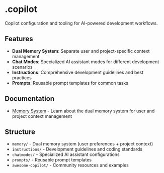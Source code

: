 # .copilot

Copilot configuration and tooling for AI-powered development workflows.

## Features

- **Dual Memory System**: Separate user and project-specific context management
- **Chat Modes**: Specialized AI assistant modes for different development scenarios
- **Instructions**: Comprehensive development guidelines and best practices
- **Prompts**: Reusable prompt templates for common tasks

## Documentation

- [Memory System](./memory/README.md) - Learn about the dual memory system for user and project context management

## Structure

- `memory/` - Dual memory system (user preferences + project context)
- `instructions/` - Development guidelines and coding standards
- `chatmodes/` - Specialized AI assistant configurations
- `prompts/` - Reusable prompt templates
- `awesome-copilot/` - Community resources and examples
